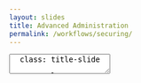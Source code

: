 ```yaml
---
layout: slides
title: Advanced Administration
permalink: /workflows/securing/
---
```


<textarea id="source">
  class: title-slide

  <span class="mega-octicon octicon-mark-github"></span>
  <h1>Securing Branches</h1>

  <footer>
    <div class="octicon-spacer"><span class="octicon octicon-logo-github"></span><span class="tagline">how people build software</span></div>
  </footer>
  ---
  class: title-top

  # Why Secure a Branch?

  - Protect a Branch from Force Pushing
  - Specify teams or users allowed to merge
  - Use Required Statuses to disallow failed code
  - A secured branch should be 100% deployable
  - Help Developers break bad habit of committing directly to master

  <footer>
    <div class="octicon-spacer"><span class="octicon octicon-logo-github"></span><span class="tagline">how people build software</span></div>
  </footer>
  ---
  class: title-top

  # Protected Branches
 
  - Disables `git push --force`
  - Prevents irrevocable changes
  - Branches can not be deleted
  - Can be used in tandem with Required Statuses

  <footer>
    <div class="octicon-spacer"><span class="octicon octicon-logo-github"></span><span class="tagline">how people build software</span></div>
  </footer>
  ---
  class: title-top

  # Required Statuses
 
  - Tag commits with a status
  - `SUCCESS` `FAILURE` `ERROR` `PENDING`
  - Commonly used with Continuous Integration
  - Commonly multiple checks are used with Status API
  - CI, Code Review, Approval Gates
  - API is available

  <footer>
    <div class="octicon-spacer"><span class="octicon octicon-logo-github"></span><span class="tagline">how people build software</span></div>
  </footer>
  ---
  class: title-top

  # Branch Restrictions

  - Separate from Protected Branches
  - Prevents `who` can push to a branch
  - Scoped to User/Team
  - Can even include Admins
  - Common uses include Approval Teams
  - Give junior developers merge rights later

  <footer>
    <div class="octicon-spacer"><span class="octicon octicon-logo-github"></span><span class="tagline">how people build software</span></div>
  </footer>
  ---
  class: title-top

  # Ultra Protection Scenario

  - Branch has webhook for CI 
  - Developer submits good/bad code
  - CI reports back to Status API
  - Even if the code passes, still cannot merge
  - Approved pusher still can't merge if there are merge conflicts
  
  <footer>
    <div class="octicon-spacer"><span class="octicon octicon-logo-github"></span><span class="tagline">how people build software</span></div>
  </footer>		
</textarea>

